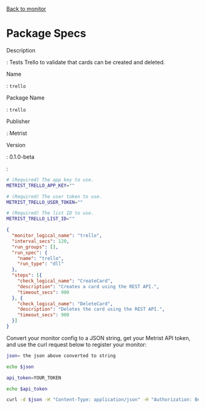 [Back to monitor](trello.md)

# Package Specs

Description

: Tests Trello to validate that cards can be created and deleted.

Name

: `trello`

Package Name

: `trello`

Publisher

: Metrist

Version

: 0.1.0-beta

: &nbsp;


<!--@include: /parts/_3.md-->


```sh
# (Required) The app key to use.
METRIST_TRELLO_APP_KEY=""

# (Required) The user token to use.
METRIST_TRELLO_USER_TOKEN=""

# (Required) The list ID to use.
METRIST_TRELLO_LIST_ID=""
```

<!--@include: /parts/tips_env-vars.md -->


<!--@include: /parts/_4.md-->


```json
{
  "monitor_logical_name": "trello",
  "interval_secs": 120,
  "run_groups": [],
  "run_spec": {
    "name": "trello",
    "run_type": "dll"
  },
  "steps": [{
    "check_logical_name": "CreateCard",
    "description": "Creates a card using the REST API.",
    "timeout_secs": 900
  }, {
    "check_logical_name": "DeleteCard",
    "description": "Deletes the card using the REST API.",
    "timeout_secs": 900
  }]
}
```




Convert your monitor config to a JSON string, get your Metrist API token, and use the curl request below to register your monitor:

```sh
json= the json above converted to string

echo $json

api_token=YOUR_TOKEN

echo $api_token

curl -d $json -H "Content-Type: application/json" -H "Authorization: Bearer $api_token" 'https://app.metrist.io/api/v0/monitor-config'

```

<!--@include: /parts/tips_api.md-->


<!--@include: /parts/_5.md-->


<!--@include: /parts/result.md-->
